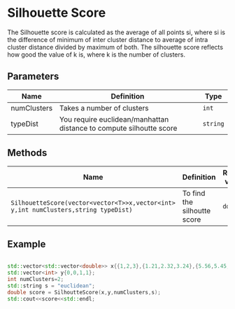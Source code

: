 # Silhouette Score

The Silhouette score is calculated as the average of all points si, where si is the difference of minimum of inter cluster distance to average of intra cluster distance divided by maximum of both.
The silhouette score reflects how good the value of k is, where k is the number of clusters.

## Parameters

| Name          | Definition                                                                                  | Type            |
| ------------- | ------------------------------------------------------------------------------------------- | ----------------|
| numClusters   | Takes a number of clusters                                                                  | `int`           |
| typeDist      | You require euclidean/manhattan distance to compute silhoutte score                         | `string`        |


## Methods

| Name                                           | Definition                                            | Return value      |
| -----------------------------------------------| ----------------------------------------------------- | ----------------- |
| `SilhouetteScore(vector<vector<T>>x,vector<int> y,int numClusters,string typeDist)`|To find the silhoutte score|  `double`  |

## Example

```cpp

std::vector<std::vector<double>> x{{1,2,3},{1.21,2.32,3.24},{5.56,5.45,5.23},{5.35,5.00,5.78}};
std::vector<int> y{0,0,1,1};
int numClusters=2;
std::string s = "euclidean";
double score = SilhoutteScore(x,y,numClusters,s);
std::cout<<score<<std::endl;

```